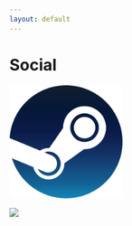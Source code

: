 ```yaml
---
layout: default
---
```


# Social

<html>
<body>

<p>
  <a href="https://steamcommunity.com/id/18345212451234512345">
    <img src="assets/images/480px-Steam_icon_logo.svg.png" width="200" />
  </a>
</p>
<p>
  <a href="https://discord.gg/RwSKr6K">
     <img src="discord.jfif"/>
  </a>
</p>

</body>
</html>
